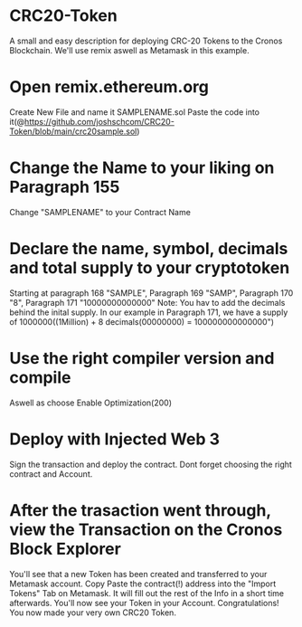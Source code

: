 # CRC20-Token
A small and easy description for deploying CRC-20 Tokens to the Cronos Blockchain. We'll use remix aswell as Metamask in this example. 

# Open remix.ethereum.org
Create New File and name it SAMPLENAME.sol
Paste the code into it(@https://github.com/joshschcom/CRC20-Token/blob/main/crc20sample.sol)

# Change the Name to your liking on Paragraph 155
Change "SAMPLENAME" to your Contract Name

# Declare the name, symbol, decimals and total supply to your cryptotoken
Starting at paragraph 168 "SAMPLE", Paragraph 169 "SAMP", Paragraph 170 "8", Paragraph 171 "10000000000000" Note: You hav to add the decimals behind the inital supply. In our example in Paragraph 171, we have a supply of 1000000((1Million) + 8 decimals(00000000) = 100000000000000")

# Use the right compiler version and compile
Aswell as choose Enable Optimization(200)

# Deploy with Injected Web 3
Sign the transaction and deploy the contract. Dont forget choosing the right contract and Account.

# After the trasaction went through, view the Transaction on the Cronos Block Explorer
You'll see that a new Token has been created and transferred to your Metamask account. Copy Paste the contract(!) address into the "Import Tokens" Tab on Metamask. It will fill out the rest of the Info in a short time afterwards. You'll now see your Token in your Account. 
Congratulations! You now made your very own CRC20 Token.
